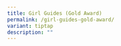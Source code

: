 ```yaml
---
title: Girl Guides (Gold Award)
permalink: /girl-guides-gold-award/
variant: tiptap
description: ""
---
```

